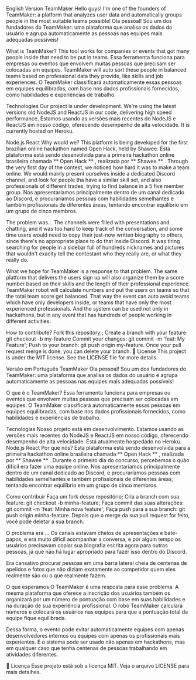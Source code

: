 English Version
TeamMaker
Hello guys! I'm one of the founders of TeamMaker: a platform that analyzes user data and automatically groups people in the most suitable teams possible! Ola pessoal! Sou um dos fundadores do TeamMaker: uma plataforma que analisa os dados do usuário e agrupa automaticamente as pessoas nas equipes mais adequadas possíveis!

What is TeamMaker?
This tool works for companies or events that got many people inside that need to be put in teams. Essa ferramenta funciona para empresas ou eventos que envolvem muitas pessoas que precisam ser colocadas em equipes. TeamMaker will auto sort these people in balanced teams based on professional data they provide, like skills and job experiences. O TeamMaker classificará automaticamente essas pessoas em equipes equilibradas, com base nos dados profissionais fornecidos, como habilidades e experiências de trabalho.

Technologies
Our project is under development. We're using the latest versions old NodeJS and ReactJS in our code, delivering high speed performance. Estamos usando as versões mais recentes do NodeJS e ReactJS em nosso código, oferecendo desempenho de alta velocidade. It is currently hosted on Heroku.

Node.js
React
Why would we?
This platform is being developed for the first brazilian online hackathon named Open Hack, held by Shawee. Esta plataforma está sendo desenvolvida para a primeira hackathon online brasileira chamada ** Open Hack ** , realizada por ** Shawee ** . Through the very first day of the contest, we noticed how hard it was to make a team online. We would mainly present ourselves inside a dedicated Discord channel, and look for people tha have a similar skill set, and also professionals of different trades, trying to find balance in a 5 five member group. Nos apresentaríamos principalmente dentro de um canal dedicado ao Discord, e procuraríamos pessoas com habilidades semelhantes e também profissionais de diferentes áreas, tentando encontrar equilíbrio em um grupo de cinco membros.

The problem was...
The channels were filled with presentations and chatting, and it was too hard to keep track of the conversation, and some time users would need to copy their just-now written biography to others, since there's no appropriate place to do that inside Discord. It was tiring searching for people in a sidebar full of hundreds nicknames and pictures that wouldn't exaclty tell the contestant who they really are, or what they really do.

What we hope for
TeamMaker is a response to that problem. The same platform that delivers the users sign up will also organize them by a score number based on their skills and the length of their professional experience. TeamMaker robot will calculate numbers and put the users on teams so that the total team score get balanced. That way the event can auto avoid teams which have only developers inside, or teams that have only the most experienced professionals. And the system can be used not only in hackathons, but in any event that has hundreds of people working in different activities.

How to contribute?
Fork this repository;;
Create a branch with your feature: git checkout -b my-feature
Commit your changes: git commit -m 'feat: My Feature';
Push to your branch: git push origin my-feature.
Once your pull request merge is done, you can delete your branch.
📝 License
This project is under the MIT license. See the LICENSE file for more details.

Versão em Português
TeamMaker
Ola pessoal! Sou um dos fundadores do TeamMaker: uma plataforma que analisa os dados do usuário e agrupa automaticamente as pessoas nas equipes mais adequadas possíveis!

O que é o TeamMaker?
Essa ferramenta funciona para empresas ou eventos que envolvem muitas pessoas que precisam ser colocadas em equipes. O TeamMaker classificará automaticamente essas pessoas em equipes equilibradas, com base nos dados profissionais fornecidos, como habilidades e experiências de trabalho.

Tecnologias
Nosso projeto está em desenvolvimento. Estamos usando as versões mais recentes do NodeJS e ReactJS em nosso código, oferecendo desempenho de alta velocidade. Está atualmente hospedado no Heroku.
Node.js
React
Por que nós?
Esta plataforma está sendo desenvolvida para a primeira hackathon online brasileira chamada ** Open Hack ** , realizada por ** Shawee ** . Durante o primeiro dia do concurso, percebemos o quão difícil era fazer uma equipe online. Nos apresentaríamos principalmente dentro de um canal dedicado ao Discord, e procuraríamos pessoas com habilidades semelhantes e também profissionais de diferentes áreas, tentando encontrar equilíbrio em um grupo de cinco membros.

Como contribuir
Faça um fork desse repositório;
Cria a branch com sua feature: git checkout -b minha-feature;
Faça commit das suas alterações: git commit -m 'feat: Minha nova feature';
Faça push para a sua branch: git push origin minha-feature.
Depois que o merge da sua pull request for feito, você pode deletar a sua branch.

O problema era ...
Os canais estavam cheios de apresentações e bate-papos, e era muito difícil acompanhar a conversa, e por algum tempo os usuários precisavam copiar sua biografia escrita agora para outras pessoas, já que não há lugar apropriado para fazer isso dentro do Discord.

Era cansativo procurar pessoas em uma barra lateral cheia de centenas de apelidos e fotos que não diziam exatamente ao competidor quem eles realmente são ou o que realmente fazem.

O que esperamos
O TeamMaker é uma resposta para esse problema. A mesma plataforma que oferece a inscrição dos usuários também os organizará por um número de pontuação com base em suas habilidades e na duração de sua experiência profissional. O robô TeamMaker calculará números e colocará os usuários nas equipes para que a pontuação total da equipe fique equilibrada.

Dessa forma, o evento pode evitar automaticamente equipes com apenas desenvolvedores internos ou equipes com apenas os profissionais mais experientes. E o sistema pode ser usado não apenas em hackathons, mas em qualquer caso que tenha centenas de pessoas trabalhando em atividades diferentes.

📝 Licença
Esse projeto está sob a licença MIT. Veja o arquivo LICENSE para mais detalhes.

